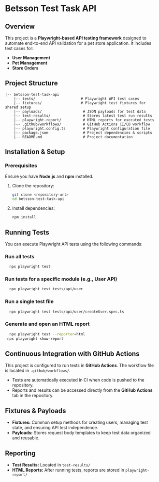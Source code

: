 # Betsson Test Task API

## Overview
This project is a **Playwright-based API testing framework** designed to automate end-to-end API validation for a pet store application. It includes test cases for:
- **User Management** 
- **Pet Management**
- **Store Orders**

## Project Structure
```
|-- betsson-test-task-api
    |-- tests/                     # Playwright API test cases
    |-- fixtures/                  # Playwright test fixtures for shared setup
    |-- payloads/                   # JSON payloads for test data
    |-- test-results/               # Stores latest test run results
    |-- playwright-report/          # HTML reports for executed tests
    |-- .github/workflows/          # GitHub Actions CI/CD workflow
    |-- playwright.config.ts        # Playwright configuration file
    |-- package.json                # Project dependencies & scripts
    |-- README.md                   # Project documentation
```

## Installation & Setup
### Prerequisites
Ensure you have **Node.js** and **npm** installed.

1. Clone the repository:
   ```sh
   git clone <repository-url>
   cd betsson-test-task-api
   ```

2. Install dependencies:
   ```sh
   npm install
   ```

## Running Tests
You can execute Playwright API tests using the following commands:

### Run all tests
```sh
  npx playwright test
```

### Run tests for a specific module (e.g., User API)
```sh
  npx playwright test tests/api/user
```

### Run a single test file
```sh
  npx playwright test tests/api/user/createUser.spec.ts
```

### Generate and open an HTML report
```sh
  npx playwright test --reporter=html
 npx playwright show-report
```

## Continuous Integration with GitHub Actions
This project is configured to run tests in **GitHub Actions**. The workflow file is located in `.github/workflows/`.
- Tests are automatically executed in CI when code is pushed to the repository.
- Reports and results can be accessed directly from the **GitHub Actions** tab in the repository.

## Fixtures & Payloads
- **Fixtures:** Common setup methods for creating users, managing test state, and ensuring API test independence.
- **Payloads:** Stores request body templates to keep test data organized and reusable.

## Reporting
- **Test Results:** Located in `test-results/`
- **HTML Reports:** After running tests, reports are stored in `playwright-report/`
